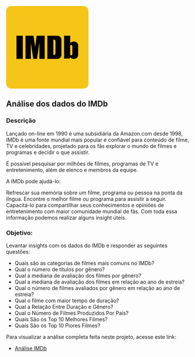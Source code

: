 <img align='center' src='https://github.com/SMarkus27/Analise_IMDB/blob/main/imdb.png' >
<h2> Análise dos dados do IMDb</h2>
<h3> Descrição</h3>
Lançado on-line em 1990 é uma subsidiária da Amazon.com desde 1998, IMDb é uma fonte mundial mais popular e confiável para conteúdo de filme, TV e celebridades, projetado para os fãs explorar o mundo de filmes e programas e decidir o que assistir.

É possível pesquisar por milhões de filmes, programas de TV e entretenimento, além de elenco e membros da equipe.

A IMDb pode ajudá-lo:

Refrescar sua memória sobre um filme, programa ou pessoa na ponta da língua.
Encontre o melhor filme ou programa para assistir a seguir.
Capacitá-lo para compartilhar seus conhecimentos e opiniões de entretenimento com maior comunidade mundial de fãs.
Com toda essa informação podemos realizar alguns insight úteis.

### Objetivo:
Levantar insights com os dados do IMDb e responder as seguintes questões:
* Quais são as categorias de filmes mais comuns no IMDb?
* Qual o número de títulos por gênero?
* Qual a mediana de avaliação dos filmes por gênero?
* Qual a mediana de avaliação dos filmes em relação ao ano de estreia?
* Qual o número de filmes avaliados por gênero em relação ao ano de estreia?
* Qual o filme com maior tempo de duração?
* Qual a Relação Entre Duração e Gênero?
* Qual o Número de Filmes Produzidos Por País?
* Quais São os Top 10 Melhores Filmes?
* Quais São os Top 10 Piores Filmes?

Para visualizar a análise completa feita neste projeto, acesse este link:
<br>
* <a href='https://github.com/SMarkus27/Analise_IMDB/blob/main/IMDB.ipynb'>Análise IMDb</a> 
